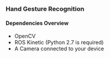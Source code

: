 ### Hand Gesture Recognition

#### Dependencies Overview
* OpenCV
* ROS Kinetic (Python 2.7 is required)
* A Camera connected to your device
